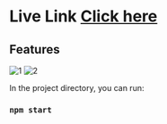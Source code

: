 
#  <h1>Live Link <a href="https://text-utill-app-two.vercel.app/"><b>Click here</b> </a></h1>

## Features
![1](https://github.com/user-attachments/assets/1abc9fa3-7930-47c6-ab2e-cf5d83f2e1ce)
![2](https://github.com/user-attachments/assets/c1f8c9ec-71f9-4ac3-8fdc-fca00d1a704b)


In the project directory, you can run:

### `npm start`
